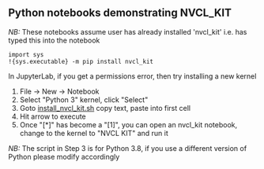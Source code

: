 ## Python notebooks demonstrating NVCL_KIT

*NB:* These notebooks assume user has already installed 'nvcl_kit' i.e. has typed this into the notebook

```
import sys
!{sys.executable} -m pip install nvcl_kit
```

In JupyterLab, if you get a permissions error, then try installing a new kernel

1) File -> New -> Notebook
2) Select "Python 3" kernel, click "Select"
3) Goto [install_nvcl_kit.sh](https://gitlab.com/csiro-geoanalytics/python-shared/nvcl_kit/-/blob/master/notebooks/install_nvcl_kit.sh)
copy text, paste into first cell
4) Hit arrow to execute 
5) Once "[*]" has become a "[1]", you can open an nvcl_kit notebook, change to the kernel to "NVCL KIT" and run it

*NB:* The script in Step 3 is for Python 3.8, if you use a different version of Python please modify accordingly 
